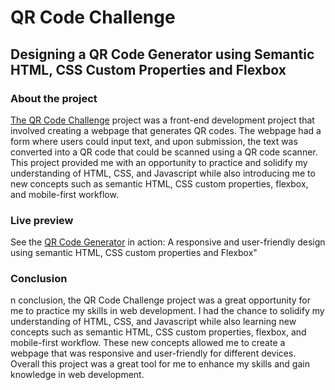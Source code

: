 # QR Code Challenge

## Designing a QR Code Generator using Semantic HTML, CSS Custom Properties and Flexbox

### About the project

[The QR Code Challenge](https://www.frontendmentor.io/solutions/responsive-landing-page-using-flexbox-and-pure-css-RgcmEYLr55) project was a front-end development project that involved creating a webpage that generates QR codes. The webpage had a form where users could input text, and upon submission, the text was converted into a QR code that could be scanned using a QR code scanner. This project provided me with an opportunity to practice and solidify my understanding of HTML, CSS, and Javascript while also introducing me to new concepts such as semantic HTML, CSS custom properties, flexbox, and mobile-first workflow.

### Live preview

See the [QR Code Generator](https://yushi5058.github.io/qr-code-challenge/) in action: A responsive and user-friendly design using semantic HTML, CSS custom properties and Flexbox"

### Conclusion

n conclusion, the QR Code Challenge project was a great opportunity for me to practice my skills in web development. I had the chance to solidify my understanding of HTML, CSS, and Javascript while also learning new concepts such as semantic HTML, CSS custom properties, flexbox, and mobile-first workflow. These new concepts allowed me to create a webpage that was responsive and user-friendly for different devices. Overall this project was a great tool for me to enhance my skills and gain knowledge in web development.
